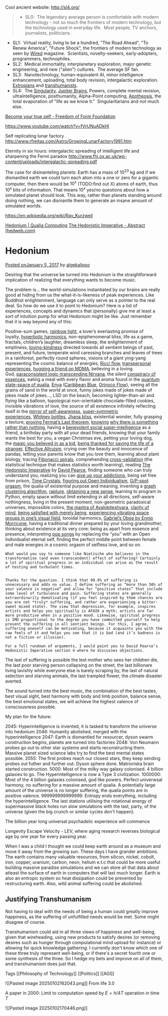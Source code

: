 Cool ancient website: http://sl4.org/

>- SL0:  The legendary average person is comfortable with modern technology - not so much the frontiers of modern technology, but the technology used in everyday life.  Most people, TV anchors, journalists, politicians.
- SL1:  Virtual reality, living to be a hundred, "The Road Ahead", "To Renew America", "Future Shock", the frontiers of modern technology as seen by [Wired](http://www.wired.com) magazine.  Scientists, novelty-seekers, early-adopters, programmers, technophiles.
- SL2:  Medical immortality, interplanetary exploration, major genetic engineering, and new ("alien") cultures.  The average SF fan.
- SL3:  Nanotechnology, human-equivalent AI, minor intelligence enhancement, uploading, total body revision, intergalactic exploration. [Extropians](http://www.idiom.com/%7Earkuat/extr/extropy.html) and [transhumanists](http://www.transhuman.com/mirrors/www.aleph.se/Trans/index.html).
- SL4:  The [Singularity](http://sysopmind.com/singularity.html), [Jupiter Brains](http://www.transhuman.com/mirrors/www.aleph.se/Trans/Words/j.html#JUPITER_BRAIN), Powers, complete mental revision, ultraintelligence, posthumanity, Alpha-Point computing, [Apotheosis](http://sysopmind.com/sing/principles.html#apotheosis), the total evaporation of "life as we know it."  Singularitarians and not much else.



[Become your true self - Freedom of Form Foundation](https://freedomofform.org/)




https://www.youtube.com/watch?v=fVrUNuADkHI

Self replicating lunar factory
http://www.rfreitas.com/Astro/GrowingLunarFactory1981.htm

Eternity in six hours: intergalactic spreading of intelligent life and sharpening the Fermi paradox
http://www.fhi.ox.ac.uk/wp-content/uploads/intergalactic-spreading.pdf


The case for dismanteling planets: Earth has a mass of $10^{23}$ kg and if we dismantled earth we could turn each atom into a one or zero for a gigantic computer, then there would be $10^x$ (TODO:find out X) atoms of earth, thus $10^x$ bits of information. That means $10^x$ yes/no questions about how a simulated planet should look. This way, rather than planets standing around doing nothing, we can dismantle them to generate an insane amount of simulated worlds.   


https://en.wikipedia.org/wiki/Ray_Kurzweil



[Hedonium | Qualia Computing](https://qualiacomputing.com/2017/01/05/hedonium/) 
[The Hedonistic Imperative - Abstract (hedweb.com)](https://www.hedweb.com/hedab.htm)
# Hedonium

[Posted onJanuary 5, 2017](https://qualiacomputing.com/2017/01/05/hedonium/) by [algekalipso](https://qualiacomputing.com/author/algekalipso/)

Desiring that the universe be turned into Hedonium is the straightforward implication of realizing that everything wants to become music.

The problem is… the world-simulations instantiated by our brains are really good at hiding from us the what-it-is-likeness of peak experiences. Like Buddhist enlightenment, language can only serve as a pointer to the real deal. So how do we use it to point to Hedonium? Here is a list of experiences, concepts and dynamics that (personally) give me at least a sort of intuition pump for what Hedonium might be like. Just remember that _it_ is way beyond any of this:

Positive-sum games, [rainbow light](https://en.wikipedia.org/wiki/Rainbow_body), a lover’s everlasting promise of loyalty, [hyperbolic harmonics](http://qualiacomputing.com/2016/12/12/the-hyperbolic-geometry-of-dmt-experiences/), non-epiphenomenal bliss, life as a game, fractals, children’s laughter, dreamless sleep, the enlightenment of emptiness, [loving-kindness](https://en.wikipedia.org/wiki/Mett%C4%81) directed towards all sentient beings of past, present, and future, temperate wind caressing branches and leaves of trees in a rainforest, perfectly round spheres, visions of a giant ying-yang representing the cosmic balance of energies, [Ricci flow](https://www.youtube.com/watch?v=hwOCqA9Xw6A), [transpersonal experiences](http://paranthropology.weebly.com/transpersonal-experience.html), [hugging a friend on MDMA](http://mdma.net/), believing in a loving God, [paraconsistent logic](https://plato.stanford.edu/entries/logic-paraconsistent/)[-transcending Nirvana](http://enlight.lib.ntu.edu.tw/FULLTEXT/JR-JOCP/jc26946.htm), the silent [conspiracy of essences](https://smile.amazon.com/Simulations-God-Science-Belief-Timeless/dp/1579511570/ref=sr_1_1?ie=UTF8&qid=1483575814&sr=8-1&keywords=simulations+of+god), eating a meal with every flavor and aroma found in the [quantum state-space of qualia](https://www.biointelligence-explosion.com/), [Enya](https://en.wikipedia.org/wiki/Enya) ([Caribbean Blue](https://www.youtube.com/watch?v=5yRgiXh2fP4), [Orinoco Flow](https://www.youtube.com/watch?v=kZ8KK8u9dN8)), seeing all the grains of sand in the world at once, funny jokes made of jokes made of jokes made of jokes…, LSD on the beach, becoming lighter-than-air and flying like a balloon, topological non-orientable chocolate-filled cookies, invisible vibrations of love, the source of all existence infinitely reflecting itself in the [mirror of self-awareness](https://en.wikipedia.org/wiki/Five_wisdoms), [super-symmetric experiences](https://qualiacomputing.com/2016/06/20/algorithmic-reduction-of-psychedelic-states/), [Whitney bottles](https://s-media-cache-ak0.pinimg.com/736x/e4/13/6f/e4136fa31dcf6b857640fd789d436bef.jpg), [Jhana bliss](http://www.dhammawiki.com/index.php?title=9_Jhanas), existential wonder, fully grasping a texture, [proving Fermat’s Last theorem](https://en.wikipedia.org/wiki/Wiles's_proof_of_Fermat's_Last_Theorem), [knowing](https://qualiacomputing.com/2015/11/18/why-does-anything-exist/) [why there is something rather than nothing](https://www.hedweb.com/witherall/zero.htm), having a [benevolent social super-intelligence](http://www.biointelligence-explosion.com/parable.html) as a friend, a birthday party with all your dead friends, knowing that your family wants the best for you, a vegan Christmas eve, petting your loving dog, the [magic you believed in as a kid](https://www.youtube.com/watch?v=_-agl0pOQfs), [being thanked for saving the life of a stranger](http://slatestarcodex.com/2016/01/10/slow-but-steady/), [Effective Altruism](https://www.centreforeffectivealtruism.org/), crying over the beauty and innocence of pandas, letting your parents know that you love them, learning about plant biology, tracing [Fibonacci spirals](http://momath.org/home/fibonacci-numbers-of-sunflower-seed-spirals/), comprehending [cross-validation](https://en.wikipedia.org/wiki/Cross-validation_(statistics)) (the statistical technique that makes statistics worth learning), reading [The Hedonistic Imperative](https://www.hedweb.com/hedab.htm) by [David Pearce](https://www.hedweb.com/confile.htm), finding someone who can truly understand you, realizing you can [give up your addictions](http://www.maps.org/research/ibogaine-therapy), being set free from prison, [Time Crystals](https://www.technologyreview.com/s/602541/physicists-create-worlds-first-time-crystal/), [figuring out Open Individualism](https://qualiacomputing.com/2015/12/17/ontological-qualia-the-future-of-personal-identity/), [G/P-spot orgasm](http://wiki.malegspot.com/index.php?title=Getting_Started), the qualia of existential purpose and meaning, inventing a [graph clustering algorithm](http://ai.stanford.edu/~amaas/papers/conditioned-sentiment-expression.pdf), [rapture](https://en.wikipedia.org/wiki/P%C4%ABti), [obtaining a new sense](https://www.youtube.com/watch?v=2r0mFB5Uyfc), learning to program in Python, empty space without limit extending in all directions, self-aware nothingness, living in the present moment, non-geometric paradoxical universes, impossible colors, [the mantra of Avalokiteshvara](https://www.youtube.com/watch?v=6Pev6QXhmlk&t=288s), [clarity of mind](https://qualiacomputing.com/2015/06/09/state-space-of-drug-effects-results/), [being satisfied with merely being](https://qualiacomputing.com/2016/08/20/wireheading_done_right/), [experiencing vibrating space groups in one’s visual field](https://qualiacomputing.com/2016/06/20/algorithmic-reduction-of-psychedelic-states/), toroidal harmonics, [Gabriel’s Oboe by Ennio Morricone](https://www.youtube.com/watch?v=zL7CDcVQjbM), having a traditional dinner prepared by your loving grandmother, thinking about existence at its very core: being as apart from essence and presence, interpreting [pop songs](https://www.youtube.com/watch?v=jukv9Q1eR2g) by replacing the “you” with an Open Individualist eternal self, finding the perfect middle point between female and male energies in a cosmic orgasm of selfless love, and so on.

	What would you say to someone like Nietzsche who believes in the transformative (and even transcendent) effect of suffering? Certainly a lot of spiritual progress in an individual can arise as the result of testing and turbulent times.

    
    Thanks for the question. I think that 99.9% of suffering is unnecessary and adds no value. I define suffering as “more than 50% of your valence is negative” and allow for “positive states” that include some level of turbulence and pain. Suffering states are generally extraordinarily demotivating (if you feel inspired by them chances are you are not *truly* suffering, and rather are experiencing a bitter-sweet mixed state). The view that depression, for example, inspires artists and helps you spiritually is AFAIK a myth; artists are far more productive when in a positive mood. Likewise, spiritual progress is IMO proportional to the degree you have committed yourself to help prevent the suffering in all sentient beings. For this, I agree, suffering oneself can be motivating, because it acquaints you with the raw feels of it and helps you see that it is bad (and it’s badness is not a fiction or illusion).
    
    For a full rundown of arguments, I would point you to David Pearce’s Hedonistic Imperative section 4 where he discusses objections.


The last of suffering is possible the lest mother who sees her children die, the last poor starving person collapsing on the street, the last billionare living lavishly while everyone else is barely scraping by, the last of natural selection and starving animals, the last trampled flower, the climate disaster averted.

The sound turned into the best music, the combination of the best tastes, best visual sight, best harmony with body and limb position, balance sense, the best emotional states, we will achieve the highest valence of consciousness possible.

My plan for the future:

2045: Hyperintelligence is invented, it is tasked to transform the universe into hedonium
2046: Humanity abolished, merged with the hyperintelligence
2047: Earth is dismantled for resourcer, dyson swarm construction begins, planets are turned into factories
2048: Von Neumann probes go out to other star systems and starts reconstructing them. Massive planet sized science labs try to find the best mental states possible.
2055: The first probes reach our closest stars, they keep sending probes out futher and further out. Dyson sphere done. Matrioriska brain started construction. 
5000: Most of the milky way galaxy colonised. 4 billion galaxies to go. The Hyperintelligence is now a Type 3 civilization. 
1000000: Most of the 4 billion galaxies colonised, god like powers. Perfect univerwsal harmony, no suffering for a massive amount of qualia. A potentially large amount of the universe is no longer suffering, the qualia points are in positive valence. 
999999999999999: Entropy ends everything, including the hyperintelligence. The last stations utilising the rotational energy of supermassive black holes run slow simulations with the last, party, of the universe (given the big crunch or similar cycles don't happen).

The billion year long universal psychadelic experience will commence


Longevity Escape Velocity - LEV, where aging research reverses biological age by one year for every passing year.



When I was a child I thought we could keep earth around as a museum and move it away from the growing sun. These days I have grander ambitions. The earth contains many valuable resources, from silicon, nickel, cobolt, iron, copper, uranium, carbon, neon, helium e.t.c that could be more useful building massive paradise simulations and we can store all that data about atleast the surface of earth in computers that will last much longer. Earth is also an entropic system so heat dissipation could be prevented by restructuring earth. Also, wild animal suffering could be abolished. 



## Justifying Transhumanism

Not having to deal with the needs of being a human could greatly improve happiness, as the suffering of unfulfilled needs would be met. Some might disagree of course.

Transhumanism could aid in all three views of happiness and well-being, given that wireheading, using new products to satisfy desires (or removing desires such as hunger through computational mind upload for instance) or allowing for quick knowledge gathering. I currently don't know which one of these three truly represent well-being, or if there's a secret fourth one or some synthesis of the three. So I hedge my bets and improve on all of them, and transhumanism does just that.

Tags
[[Philosophy of Technology]] [[Politics]] [[AGI]] 





![[Pasted image 20250102162043.png]]
From life 3.0

A paper in 2000: Limit to computation speed by $E=h/4T$ 
operation in time $T$ 


![[Pasted image 20250102170446.png]]

